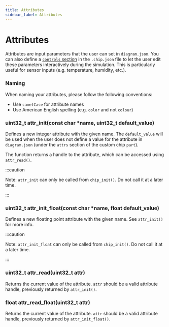 ```yaml
---
title: Attributes
sidebar_label: Attributes
---
```


# Attributes

Attributes are input parameters that the user can set in `diagram.json`. You can also define a [`controls` section](./chip-json#controls) in the `.chip.json` file to let the user edit these parameters interactively during the simulation. This is particularly useful for sensor inputs (e.g. temperature, humidity, etc.).

### Naming

When naming your attributes, please follow the following conventions:

- Use `camelCase` for attribute names
- Use American English spelling (e.g. `color` and not `colour`)

### uint32_t attr_init(const char \*name, uint32_t default_value)

Defines a new integer attribute with the given name. The `default_value` will be used when the user does not define a value for the attribute in `diagram.json` (under the `attrs` section of the custom chip `part`).

The function returns a handle to the attribute, which can be accessed using `attr_read()`.

:::caution

Note: `attr_init` can only be called from `chip_init()`. Do not call it at a later time.

:::

### uint32_t attr_init_float(const char \*name, float default_value)

Defines a new floating point attribute with the given name. See `attr_init()` for more info.

:::caution

Note: `attr_init_float` can only be called from `chip_init()`. Do not call it at a later time.

:::

### uint32_t attr_read(uint32_t attr)

Returns the current value of the attribute. `attr` should be a valid attribute handle, previously returned by `attr_init()`.

### float attr_read_float(uint32_t attr)

Returns the current value of the attribute. `attr` should be a valid attribute handle, previously returned by `attr_init_float()`.
